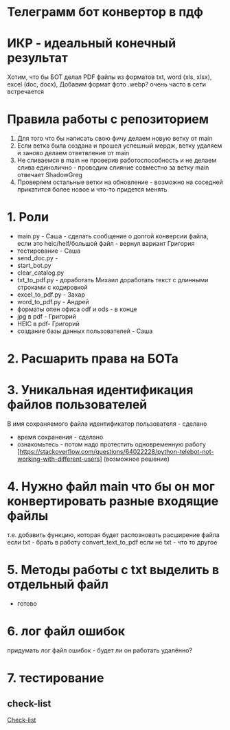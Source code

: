 # Телеграмм бот конвертор в пдф

# ИКР - идеальный конечный результат

Хотим, что бы БОТ делал PDF файлы
из форматов txt, word (xls, xlsx), excel (doc, docx),
Добавим формат фото .webp? очень часто в сети встречается

# Правила работы с репозиторием

1. Для того что бы написать свою фичу делаем новую ветку от main
2. Если ветка была создана и прошел успешный мердж, ветку удаляем и заново делаем ответвление от main
3. Не сливаемся в main не проверив работоспособность и не делаем слива единолично - проводим слияние совместно за ветку
   main отвечает ShadowGreg
4. Проверяем остальные ветки на обновление - возможно на соседней прикатится более новое и что-то придется менять

# 1. Роли

* main.py - Саша - сделать сообщение о долгой конверсии файла, если это heic/heif/большой файл - вернул вариант Григория
* тестирование - Саша
* send_doc.py -
* start_bot.py
* clear_catalog.py
* txt_to_pdf.py - доработать Михаил доработать текст с длинными строками с кодировкой
* excel_to_pdf.py - Захар
* word_to_pdf.py - Андрей
* форматы опен офиса odf и ods - в конце
* jpg в pdf - Григорий
* HEIC в pdf- Григорий
* создание базы данных пользователей - Саша

# 2. Расшарить права на БОТа

# 3. Уникальная идентификация файлов пользователей

В имя сохраняемого файла идентификатор пользователя - сделано

+ время сохранения - сделано
+ ознакомьтесь - потом надо протестить одновременную
  работу [https://stackoverflow.com/questions/64022228/python-telebot-not-working-with-different-users] (возможное
  решение)

# 4. Нужно файл main что бы он мог конвертировать разные входящие файлы

т.е. добавить функцию, которая будет распозновать расширение файла
если txt - брать в работу convert_text_to_pdf
если не txt - что то другое

# 5. Методы работы с txt выделить в отдельный файл
- готово
# 6. лог файл ошибок

придумать лог файл ошибок - будет ли он работать удалённо? 
# 7. тестирование
## check-list
[Check-list](https://docs.google.com/spreadsheets/d/1ZcLOYGYTrBpCamewE_iFhbuU2kZe5IdxOmcHBWc8Uxs/edit#gid=0)





